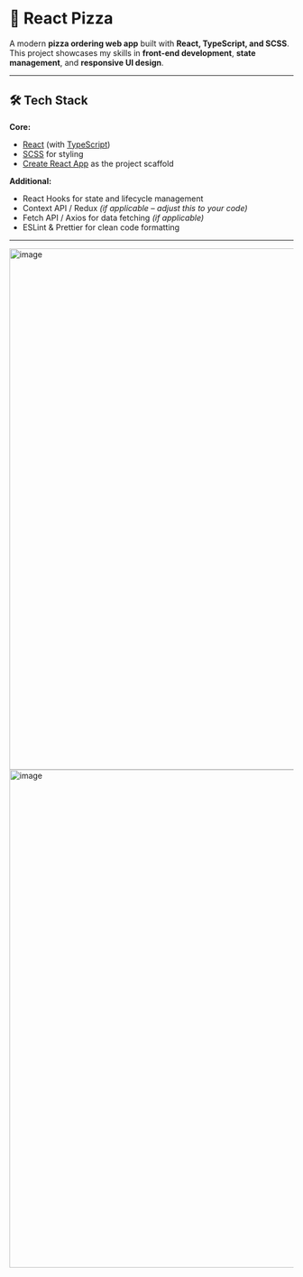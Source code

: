 # 🍕 React Pizza

A modern **pizza ordering web app** built with **React, TypeScript, and SCSS**.  
This project showcases my skills in **front-end development**, **state management**, and **responsive UI design**.

---

## 🛠 Tech Stack

**Core:**
- [React](https://react.dev/) (with [TypeScript](https://www.typescriptlang.org/))
- [SCSS](https://sass-lang.com/) for styling
- [Create React App](https://create-react-app.dev/) as the project scaffold

**Additional:**
- React Hooks for state and lifecycle management
- Context API / Redux *(if applicable – adjust this to your code)*
- Fetch API / Axios for data fetching *(if applicable)*
- ESLint & Prettier for clean code formatting

---

<img width="1890" height="924" alt="image" src="https://github.com/user-attachments/assets/b9a9e061-4bc4-492f-a369-ac58c004a212" />
<img width="1273" height="883" alt="image" src="https://github.com/user-attachments/assets/957ba8df-7da0-406c-a756-baa23bd23112" />


